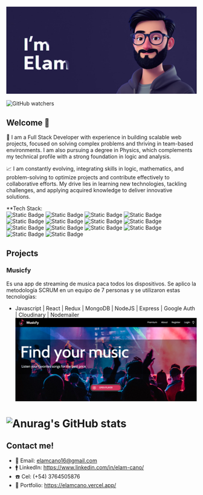 ![cover](/cover.png)

![GitHub watchers](https://img.shields.io/github/watchers/ElamCano/ElamCano?style=social)

## Welcome 👋

🎯 I am a Full Stack Developer with experience in building scalable web projects, focused on solving complex problems and thriving in team-based environments. I am also pursuing a degree in Physics, which complements my technical profile with a strong foundation in logic and analysis.

📈 I am constantly evolving, integrating skills in logic, mathematics, and problem-solving to optimize projects and contribute effectively to collaborative efforts. My drive lies in learning new technologies, tackling challenges, and applying acquired knowledge to deliver innovative solutions.

**Tech Stack:  
![Static Badge](https://img.shields.io/badge/React-blue?logo=react)
![Static Badge](https://img.shields.io/badge/NextJS-gray?logo=next.js)
![Static Badge](https://img.shields.io/badge/TypeScript-white?logo=typescript)
![Static Badge](https://img.shields.io/badge/JavaScript-yellow?logo=javascript)
![Static Badge](https://img.shields.io/badge/tailwind_css-skyblue?logo=tailwind%20css)
![Static Badge](https://img.shields.io/badge/sass-%23fffccc?logo=Sass)
![Static Badge](https://img.shields.io/badge/html5-orange?logo=html5)
![Static Badge](https://img.shields.io/badge/css-skyblue?logo=css)
![Static Badge](https://img.shields.io/badge/css3-blue?logo=css3)
![Static Badge](https://img.shields.io/badge/Node.js-lightgreen?logo=node.js)
![Static Badge](https://img.shields.io/badge/MongoDB-green?logo=mongodb)
![Static Badge](https://img.shields.io/badge/Express-black?logo=express)
![Static Badge](https://img.shields.io/badge/SQL-yellow?logo=sql)
![Static Badge](https://img.shields.io/badge/PostgreSQL-skyblue?logo=postgresql)


## Projects

### Musicfy
Es una app de streaming de musica paca todos los dispositivos. Se aplico la metodología SCRUM en un equipo de 7 personas y se utilizaron estas tecnologías:
- Javascript | React | Redux | MongoDB | NodeJS | Express | Google Auth | Cloudinary | Nodemailer
![musicfy](/musicfy.png)

# ![Anurag's GitHub stats](https://github-readme-stats.vercel.app/api?username=ElamCano&show_icons=true&theme=tokyonight)

## Contact me!
- 📩 Email: elamcano16@gmail.com
- 🚹 LinkedIn: https://www.linkedin.com/in/elam-cano/
- ☎️ Cel: (+54) 3764505876
- 🚀 Portfolio: https://elamcano.vercel.app/
